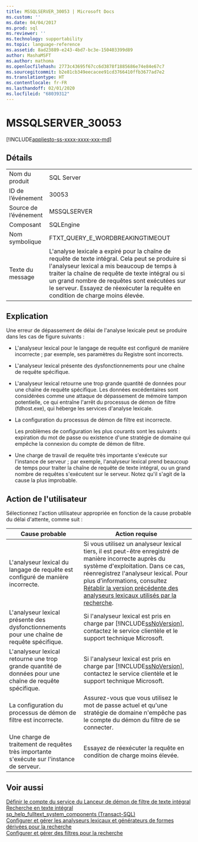 ```yaml
---
title: MSSQLSERVER_30053 | Microsoft Docs
ms.custom: ''
ms.date: 04/04/2017
ms.prod: sql
ms.reviewer: ''
ms.technology: supportability
ms.topic: language-reference
ms.assetid: 8ad23889-e243-4bd7-bc3e-150403399d89
author: MashaMSFT
ms.author: mathoma
ms.openlocfilehash: 2773c43695f67cc6d3878f1885686e74e84e67c7
ms.sourcegitcommit: b2e81cb349eecacee91cd3766410ffb3677ad7e2
ms.translationtype: HT
ms.contentlocale: fr-FR
ms.lasthandoff: 02/01/2020
ms.locfileid: "68039312"
---
```

# <a name="mssqlserver_30053"></a>MSSQLSERVER_30053
[!INCLUDE[appliesto-ss-xxxx-xxxx-xxx-md](../../includes/appliesto-ss-xxxx-xxxx-xxx-md.md)]
  
## <a name="details"></a>Détails  
  
|||  
|-|-|  
|Nom du produit|SQL Server|  
|ID de l’événement|30053|  
|Source de l’événement|MSSQLSERVER|  
|Composant|SQLEngine|  
|Nom symbolique|FTXT_QUERY_E_WORDBREAKINGTIMEOUT|  
|Texte du message|L'analyse lexicale a expiré pour la chaîne de requête de texte intégral. Cela peut se produire si l'analyseur lexical a mis beaucoup de temps à traiter la chaîne de requête de texte intégral ou si un grand nombre de requêtes sont exécutées sur le serveur. Essayez de réexécuter la requête en condition de charge moins élevée.|  
  
## <a name="explanation"></a>Explication  
Une erreur de dépassement de délai de l'analyse lexicale peut se produire dans les cas de figure suivants :  
  
-   L'analyseur lexical pour le langage de requête est configuré de manière incorrecte ; par exemple, ses paramètres du Registre sont incorrects.  
  
-   L'analyseur lexical présente des dysfonctionnements pour une chaîne de requête spécifique.  
  
-   L'analyseur lexical retourne une trop grande quantité de données pour une chaîne de requête spécifique. Les données excédentaires sont considérées comme une attaque de dépassement de mémoire tampon potentielle, ce qui entraîne l'arrêt du processus de démon de filtre (fdhost.exe), qui héberge les services d'analyse lexicale.  
  
-   La configuration du processus de démon de filtre est incorrecte.  
  
    Les problèmes de configuration les plus courants sont les suivants : expiration du mot de passe ou existence d'une stratégie de domaine qui empêche la connexion du compte de démon de filtre.  
  
-   Une charge de travail de requête très importante s'exécute sur l'instance de serveur ; par exemple, l'analyseur lexical prend beaucoup de temps pour traiter la chaîne de requête de texte intégral, ou un grand nombre de requêtes s'exécutent sur le serveur. Notez qu'il s'agit de la cause la plus improbable.  
  
## <a name="user-action"></a>Action de l'utilisateur  
Sélectionnez l'action utilisateur appropriée en fonction de la cause probable du délai d'attente, comme suit :  
  
|Cause probable|Action requise|  
|------------------|---------------|  
|L'analyseur lexical du langage de requête est configuré de manière incorrecte.|Si vous utilisez un analyseur lexical tiers, il est peut-être enregistré de manière incorrecte auprès du système d'exploitation. Dans ce cas, réenregistrez l'analyseur lexical. Pour plus d’informations, consultez [Rétablir la version précédente des analyseurs lexicaux utilisés par la recherche](~/relational-databases/search/revert-the-word-breakers-used-by-search-to-the-previous-version.md).|  
|L'analyseur lexical présente des dysfonctionnements pour une chaîne de requête spécifique.|Si l'analyseur lexical est pris en charge par [!INCLUDE[ssNoVersion](../../includes/ssnoversion-md.md)], contactez le service clientèle et le support technique Microsoft.|  
|L'analyseur lexical retourne une trop grande quantité de données pour une chaîne de requête spécifique.|Si l'analyseur lexical est pris en charge par [!INCLUDE[ssNoVersion](../../includes/ssnoversion-md.md)], contactez le service clientèle et le support technique Microsoft.|  
|La configuration du processus de démon de filtre est incorrecte.|Assurez-vous que vous utilisez le mot de passe actuel et qu'une stratégie de domaine n'empêche pas le compte du démon du filtre de se connecter.|  
|Une charge de traitement de requêtes très importante s'exécute sur l'instance de serveur.|Essayez de réexécuter la requête en condition de charge moins élevée.|  
  
## <a name="see-also"></a>Voir aussi  
[Définir le compte du service du Lanceur de démon de filtre de texte intégral](~/relational-databases/search/set-the-service-account-for-the-full-text-filter-daemon-launcher.md)  
[Recherche en texte intégral](~/relational-databases/search/full-text-search.md)  
[sp_help_fulltext_system_components &#40;Transact-SQL&#41;](~/relational-databases/system-stored-procedures/sp-help-fulltext-system-components-transact-sql.md)  
[Configurer et gérer les analyseurs lexicaux et générateurs de formes dérivées pour la recherche](~/relational-databases/search/configure-and-manage-word-breakers-and-stemmers-for-search.md)  
[Configurer et gérer des filtres pour la recherche](~/relational-databases/search/configure-and-manage-filters-for-search.md)  
  
